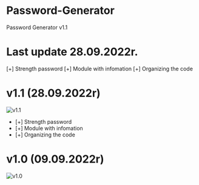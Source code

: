 # Password-Generator
 Password Generator v1.1
# Last update 28.09.2022r.
[+] Strength password
[+] Module with infomation
[+] Organizing the code

# v1.1 (28.09.2022r)
![v1.1](https://media.discordapp.net/attachments/883095553683107850/1024790542267207812/unknown.png)
- [+] Strength password 
- [+] Module with infomation 
- [+] Organizing the code

# v1.0 (09.09.2022r)
![v1.0](https://media.discordapp.net/attachments/883095553683107850/1024790370233634856/unknown.png)
